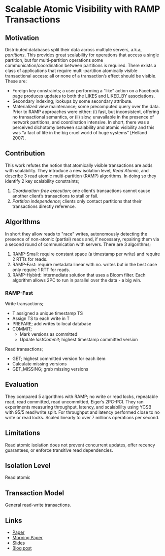 # Scalable Atomic Visibility with RAMP Transactions #

## Motivation ##
Distributed databases split their data across multiple servers, a.k.a, *partitions*.
This provides great scalability for operations that access a single partition, but for multi-partition operations some communication/coordination between partitions is required.
There exists a class of applications that require multi-partition atomically visible transactional access: all or none of a transaction’s effect should be visible.
These are:
+ Foreign key constraints; a user performing a “like” action on a Facebook page produces updates to both the LIKES and LIKED_BY associations.
+ Secondary indexing; lookups by some secondary attribute.
+ Materialized view maintenance; some precomputed query over the data.
Prior to RAMP approaches were either: (i) fast, but inconsistent, offering no transactional semantics, or (ii) slow, unavailable in the presence of network partitions, and coordination intensive.
In short, there was a perceived dichotomy between scalability and atomic visibility and this was “a fact of life in the big cruel world of huge systems” [Helland 2007].

## Contribution ##
This work refutes the notion that atomically visible transactions are  adds with scalability.
They introduce a new isolation level, *Read Atomic*, and describe 3 read atomic multi-partition (RAMP) algorithms.
In doing so they identify 2 key scalability constraints;
1. *Coordination-free execution*; one client’s transactions cannot cause another client’s transactions to stall or fail.
2. *Partition independence*; clients only contact partitions that their transactions directly reference.

## Algorithms ##
In short they allow reads to "race" writes, autonomously detecting the presence of non-atomic (partial) reads and, if necessary, repairing them via a second round of communication with servers.
There are 3 algorithms;
1. RAMP-Small: require constant space (a timestamp per write) and require 2 RTTs for reads.
2. RAMP-Fast: require metadata linear with no. writes but in the best case only require 1 RTT for reads.
3. RAMP-Hybird: intermediate solution that uses a Bloom filter.
Each algorithm allows 2PC to run in parallel over the data - a big win.

### RAMP-Fast ###

Write transactions;
+ T assigned a unique timestamp TS
+ Assign TS to each write in T
+ PREPARE; add writes to local database
+ COMMIT;
  + Mark versions as committed
  + Update *lastCommit*; highest timestamp committed version

Read transactions;
+ GET; highest committed version for each item
+ Calculate missing versions
+ GET_MISSING; grab missing versions


## Evaluation ##
They compared 5 algorithms with RAMP; no write or read locks, repeatable read, read committed, read uncommitted, Eiger’s 2PC-PCI.
They ran experiments measuring throughput, latency, and scalabililty using YCSB with 95/5 read/write split.
For throughput and latency performed close to no write or read locks.
Scaled linearly to over 7 millions operations per second.

## Limitations ##
Read atomic isolation does not prevent concurrent updates, offer recency guarantees, or enforce transitive read dependencies.

## Isolation Level ##
Read atomic 

## Transaction Model ## 
General read-write transactions.

## Links ##
* [Paper](https://dl.acm.org/doi/10.1145/2909870)
* [Morning Paper](https://blog.acolyer.org/2015/03/27/scalable-atomic-visibility-with-ramp-transactions/)
* [Slides](https://docs.google.com/presentation/d/1NjN-bzDFmVpLzOFYht-Rg69pCbJG7Emmc8Jgb_3HcCU/edit#slide=id.ge6489d0440_0_14)
* [Blog post](http://www.bailis.org/blog/scalable-atomic-visibility-with-ramp-transactions/)

